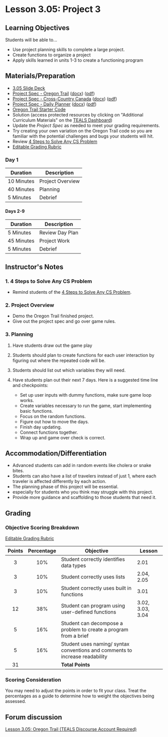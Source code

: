 # Lesson 3.05: Project 3

## Learning Objectives

Students will be able to...

* Use project planning skills to complete a large project.
* Create functions to organize a project
* Apply skills learned in units 1-3 to create a functioning program

## Materials/Preparation

* [3.05 Slide Deck](https://github.com/TEALSK12/2nd-semester-introduction-to-computer-science/raw/master/units/3_unit/slidedecks/Intro%20Python%203.05%20TEALS.pptx)
* [Project Spec - Oregon Trail][] ([docx][1]) ([pdf][2])
* [Project Spec - Cross-Country Canada][] ([docx][3]) ([pdf][4])
* [Project Spec - Daily Planner][] ([docx][5]) ([pdf][6])
* [Oregon Trail Starter Code](https://github.com/TEALSK12/2nd-semester-introduction-to-computer-science/raw/master/units/3_unit/05_lesson/Unit_3_Project_Oregon_Trail_Starter_Code.py)
* Solution (access protected resources by clicking on "Additional Curriculum Materials" on the [TEALS Dashboard](https://www.tealsk12.org/dashboard/))
* Update the _Project Spec_ as needed to meet your grading requirements.
* Try creating your own variation on the Oregon Trail code so you are familiar with the potential challenges and bugs your students will hit.
* Review [4 Steps to Solve Any CS Problem][]
* [Editable Grading Rubric](https://github.com/TEALSK12/2nd-semester-introduction-to-computer-science/raw/master/units/3_unit/05_lesson/rubric.docx)

### Day 1

| **Duration**   | **Description** |
| ---------- | ----------- |
| 10 Minutes | Project Overview      |
| 40 Minutes | Planning    |
| 5 Minutes | Debrief  |

#### Days 2-9

|**Duration** | **Description**             |
|--|--|
| 5 Minutes  | Review Day Plan    |
| 45 Minutes | Project Work|
| 5 Minutes | Debrief    |

## Instructor's Notes

### 1. 4 Steps to Solve Any CS Problem

* Remind students of the [4 Steps to Solve Any CS Problem].

### 2. Project Overview

* Demo the Oregon Trail finished project.
* Give out the project spec and go over game rules.

### 3. Planning

1. Have students draw out the game play
2. Students should plan to create functions for each user interaction by figuring out where the repeated code will be.
3. Students should list out which variables they will need.
4. Have students plan out their next 7 days. Here is a suggested time line and checkpoints:

    * Set up user inputs with dummy functions, make sure game loop works.
    * Create variables necessary to run the game, start implementing basic functions.
    * Focus on the random functions.
    * Figure out how to move the days.
    * Finish day updating.
    * Connect functions together.
    * Wrap up and game over check is correct.

## Accommodation/Differentiation

* Advanced students can add in random events like cholera or snake bites.
* Students can also have a list of travelers instead of just 1, where each traveler is affected differently by each action.
* The planning phase of this project will be essential.
* especially for students who you think may struggle with this project.
* Provide more guidance and scaffolding to those students that need it.

## Grading

### Objective Scoring Breakdown

[Editable Grading Rubric](https://github.com/TEALSK12/2nd-semester-introduction-to-computer-science/raw/master/units/3_unit/05_lesson/rubric.docx)

| Points | Percentage| Objective | Lesson |
| :---: | :---: | --- | --- |
| 3| 10% | Student correctly identifies data types|2.01|
| 3 | 10% | Student correctly uses lists |2.04, 2.05|
| 3 | 10% | Student correctly uses built in functions  | 3.01|
| 12 | 38% |Student can program using user-defined functions |3.02, 3.03, 3.04|
| 5| 16% |Student can decompose a problem to create a program from a brief||
| 5| 16%|Student uses naming/ syntax conventions and comments to increase readability||
| 31 | | **Total Points** ||

### Scoring Consideration

You may need to adjust the points in order to fit your class. Treat the percentages as a guide to determine how to weight the objectives being assessed.

## Forum discussion

[Lesson 3.05: Oregon Trail (TEALS Discourse Account Required)](https://forums.tealsk12.org/c/2nd-semester-unit-3-functions/lesson-3-05-oregon-trail)

[Project Spec - Oregon Trail]:project.md
[Project Spec - Daily Planner]:alternate_project.md
[Project Spec - Cross-Country Canada]:project_canada.md
[Oregon Trail - Example Code]:oregon_trail.py
[TEALS Dashboard]:http:/www.tealsk12.org/dashboard
[4 Steps to Solve Any CS Problem]:https://github.com/TEALS-IntroCS/2nd-semester-introduction-to-computer-science-principles/raw/master/units/4%20Steps%20to%20Solve%20Any%20CS%20Problem.pdf

[1]: https://github.com/TEALSK12/2nd-semester-introduction-to-computer-science/raw/master/units/3_unit/05_lesson/project.docx
[2]: https://github.com/TEALSK12/2nd-semester-introduction-to-computer-science/raw/master/units/3_unit/05_lesson/project.pdf
[3]: https://github.com/TEALSK12/2nd-semester-introduction-to-computer-science/raw/master/units/3_unit/05_lesson/project_canada.docx
[4]: https://github.com/TEALSK12/2nd-semester-introduction-to-computer-science/raw/master/units/3_unit/05_lesson/project_canada.pdf
[5]: https://github.com/TEALSK12/2nd-semester-introduction-to-computer-science/raw/master/units/3_unit/05_lesson/projecta.docx
[6]: https://github.com/TEALSK12/2nd-semester-introduction-to-computer-science/raw/master/units/3_unit/05_lesson/projecta.pdf

